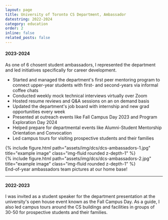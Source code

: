 ```yaml
---
layout: page
title: University of Toronto CS Department, Ambassador
datestring: 2022-2024
category: education
order: 2
inline: false
related_posts: false
---
```


#### 2023-2024

As one of 6 chosent student ambassadors, I represented the department and led initiatives specifically for career development. 
* Started and managed the department's first peer mentoring program to connect upper-year students with first- and second-years via informal coffee chats
* Conducted weekly mock technical interviews virtually over Zoom
* Hosted resume reviews and Q&A sessions on an on demand basis
* Updated the department's job board with internship and new grad opportunities every week
* Presented at outreach events like Fall Campus Day 2023 and Program Exploration Day 2024
* Helped prepare for departmental events like Alumni-Student Mentorship Orientation and Convocation
* Led campus tours for visiting prospective students and their families

<div class="row justify-content-sm-center">
    <div class="col-sm mt-3 mt-md-0">
        {% include figure.html path="assets/img/dcs/dcs-ambassadors-1.jpg" title="example image" class="img-fluid rounded z-depth-1" %}
    </div>
    <div class="col-sm mt-3 mt-md-0">
        {% include figure.html path="assets/img/dcs/dcs-ambassadors-2.jpg" title="example image" class="img-fluid rounded z-depth-1" %}
    </div>
</div>
<div class="caption">
    End-of-year ambassadors team pictures at our home base!
</div>

***

#### 2022-2023

I was invited as a student speaker for the department presentation at the university's open house event known as the Fall Campus Day. 
As a guide, I also led campus tours around the CS buildings and facilities in groups of 30-50 for prospective students and their families. 
